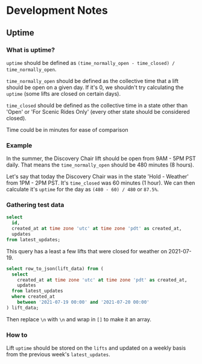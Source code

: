 # Development Notes

## Uptime

### What is uptime?

`uptime` should be defined as `(time_normally_open - time_closed) / time_normally_open`.

`time_normally_open` should be defined as the collective time that a lift should be open on a given day. If it's 0, we shouldn't try calculating the `uptime` (some lifts are closed on certain days).

`time_closed` should be defined as the collective time in a state other than 'Open' or 'For Scenic Rides Only' (every other state should be considered closed).

Time could be in minutes for ease of comparison

### Example

In the summer, the Discovery Chair lift should be open from 9AM - 5PM PST daily. That means the `time_normally_open` should be 480 minutes (8 hours).

Let's say that today the Discovery Chair was in the state 'Hold - Weather' from 1PM - 2PM PST. It's `time_closed` was 60 minutes (1 hour). We can then calculate it's `uptime` for the day as `(480 - 60) / 480` or `87.5%`.

### Gathering test data

```sql
select
  id,
  created_at at time zone 'utc' at time zone 'pdt' as created_at,
  updates
from latest_updates;
```

This query has a least a few lifts that were closed for weather on 2021-07-19.

```sql
select row_to_json(lift_data) from (
  select
    created_at at time zone 'utc' at time zone 'pdt' as created_at,
    updates
  from latest_updates
  where created_at
    between '2021-07-19 00:00' and '2021-07-20 00:00'
) lift_data;
```

Then replace `\n` with `\n` and wrap in `[]` to make it an array.

### How to

Lift `uptime` should be stored on the `lifts` and updated on a weekly basis from the previous week's `latest_updates`.

